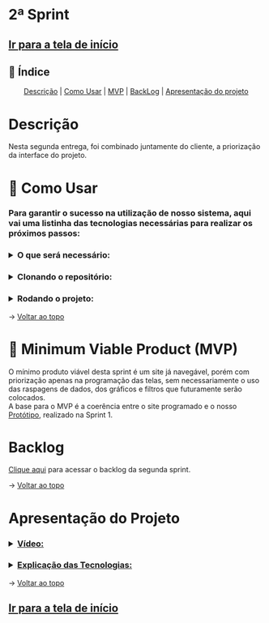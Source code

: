 <br id="topo">

# 2ª Sprint

## [Ir para a tela de início](./../../../README.md)

## :mag_right: Índice

<p style="text-align: center">
    <a href="#descrição">Descrição</a> |
    <a href="#comoUsar">Como Usar</a> |
    <a href="#MVP">MVP</a> |
    <a href="#backlog">BackLog</a> |
    <a href="#apresentação-do-projeto">Apresentação do projeto</a>
</p>

# Descrição
Nesta segunda entrega, foi combinado juntamente do cliente, a priorização da interface do projeto.

<span id="comoUsar"></span>

# :wrench: Como Usar
<h3>Para garantir o sucesso na utilização de nosso sistema, aqui vai uma listinha das tecnologias necessárias para realizar os próximos passos:</h3>
<h3>
  <details>
  <summary><b>O que será necessário:</b></summary>
  <h4>  1. <a href="https://git-scm.com/downloads">Git</a> Precisaremos do git para realizarmos a clonagem do nosso repositório do github
  </h4>
  <h4>  2. <a href="https://www.python.org/downloads">Python</a> Recomendamos que você instale uma versão superior à 3.6, nós particularmente utilizamos a 3.11, mas qualquer uma a partir do 3.7 irá funcionar, não esqueça de na hora da instalação, marcar a opção da instalação do pip, pois precisaremos dele para o ambiente virtual
  </h4>
  </details>
</h3>
<h3>
  <details>
  <summary><b>Clonando o repositório:</b></summary>
  <h4>  1. Clone o repositório atual através do git no seu cmd, utilize o comando:

  ```
  git clone https://github.com/equipedevo/API_1
  ```
  </h4>
  <h4>  2. Ainda no cmd vá para a pasta src:

  ```
  cd API_1/
  cd src/
  ```
  </h4>

  </details>
</h3>
<h3>
  <details>
  <summary><b>Rodando o projeto:</b></summary>
  <h4>  1. Após entrar na pasta src, digite os seguintes comandos:

    ```
    python -m venv venv
    .\venv\Scripts\activate
    pip install -r requirements.txt
    flask run
    ```
  </h4>
  <h4>  2. Após realizar o comando flask run, clique no link que ele te dá no cmd, ou então simplesmente acesse este: <a src="http://127.0.0.1:5000">http://127.0.0.1:5000</a>
  </h4>
  <h4> 3. Após finalizar o uso do nosso site, para sair do ambiente virtual, execute o seguinte comando:

  ```
  deactivate
  ```
  </h4>

  </details>
</h3>

→ [Voltar ao topo](#topo)

<span id="MVP"></span>

# :triangular_flag_on_post: Minimum Viable Product (MVP)

O mínimo produto viável desta sprint é um site já navegável, porém com priorização apenas na programação das telas, sem necessariamente o uso das raspagens de dados, dos gráficos e  filtros que futuramente serão colocados.<br> 
A base para o MVP é a coerência entre o site programado e o nosso [Protótipo](./../prototipo/Prot%C3%B3tipo.gif), realizado na Sprint 1.

# Backlog

[Clique aqui](./Backlog_sprint.md) para acessar o backlog da segunda sprint.

→ [Voltar ao topo](#topo)

# Apresentação do Projeto

<h3>
<details>
  <summary><b><u>Vídeo:</u></b></summary>
  <img>
</details>
</h3>
<h3>
<details>
  <summary><b><u>Explicação das Tecnologias:</u></b></summary>
  <p></p>
</details>
</h3>

→ [Voltar ao topo](#topo)

## [Ir para a tela de início](./../../../README.md)
